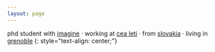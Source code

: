 ```yaml
---
layout: page
---
```


phd student with [imagine](https://team.inria.fr/imagine/)
&middot;
working at [cea leti](http://www-leti.cea.fr/en)
&middot;
from [slovakia](https://www.youtube.com/watch?v=C6doVaI8N9c)
&middot;
living in [grenoble](http://2pattes.tiborstanko.sk/)
{: style="text-align: center;"}
